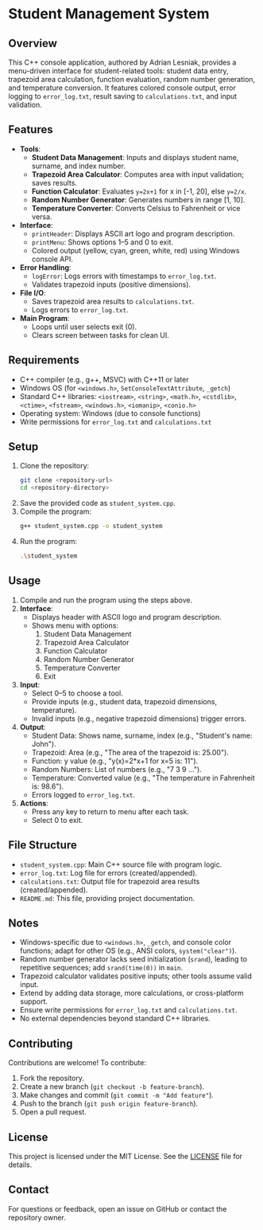 # Student Management System

## Overview
This C++ console application, authored by Adrian Lesniak, provides a menu-driven interface for student-related tools: student data entry, trapezoid area calculation, function evaluation, random number generation, and temperature conversion. It features colored console output, error logging to `error_log.txt`, result saving to `calculations.txt`, and input validation.

## Features
- **Tools**:
  - **Student Data Management**: Inputs and displays student name, surname, and index number.
  - **Trapezoid Area Calculator**: Computes area with input validation; saves results.
  - **Function Calculator**: Evaluates `y=2x+1` for x in [-1, 20], else `y=2/x`.
  - **Random Number Generator**: Generates numbers in range [1, 10].
  - **Temperature Converter**: Converts Celsius to Fahrenheit or vice versa.
- **Interface**:
  - `printHeader`: Displays ASCII art logo and program description.
  - `printMenu`: Shows options 1–5 and 0 to exit.
  - Colored output (yellow, cyan, green, white, red) using Windows console API.
- **Error Handling**:
  - `logError`: Logs errors with timestamps to `error_log.txt`.
  - Validates trapezoid inputs (positive dimensions).
- **File I/O**:
  - Saves trapezoid area results to `calculations.txt`.
  - Logs errors to `error_log.txt`.
- **Main Program**:
  - Loops until user selects exit (0).
  - Clears screen between tasks for clean UI.

## Requirements
- C++ compiler (e.g., g++, MSVC) with C++11 or later
- Windows OS (for `<windows.h>`, `SetConsoleTextAttribute`, `_getch`)
- Standard C++ libraries: `<iostream>`, `<string>`, `<math.h>`, `<cstdlib>`, `<ctime>`, `<fstream>`, `<windows.h>`, `<iomanip>`, `<conio.h>`
- Operating system: Windows (due to console functions)
- Write permissions for `error_log.txt` and `calculations.txt`

## Setup
1. Clone the repository:
   ```bash
   git clone <repository-url>
   cd <repository-directory>
   ```
2. Save the provided code as `student_system.cpp`.
3. Compile the program:
   ```bash
   g++ student_system.cpp -o student_system
   ```
4. Run the program:
   ```bash
   .\student_system
   ```

## Usage
1. Compile and run the program using the steps above.
2. **Interface**:
   - Displays header with ASCII logo and program description.
   - Shows menu with options:
     1. Student Data Management
     2. Trapezoid Area Calculator
     3. Function Calculator
     4. Random Number Generator
     5. Temperature Converter
     0. Exit
3. **Input**:
   - Select 0–5 to choose a tool.
   - Provide inputs (e.g., student data, trapezoid dimensions, temperature).
   - Invalid inputs (e.g., negative trapezoid dimensions) trigger errors.
4. **Output**:
   - Student Data: Shows name, surname, index (e.g., "Student's name: John").
   - Trapezoid: Area (e.g., "The area of the trapezoid is: 25.00").
   - Function: y value (e.g., "y(x)=2*x+1 for x=5 is: 11").
   - Random Numbers: List of numbers (e.g., "7 3 9 ...").
   - Temperature: Converted value (e.g., "The temperature in Fahrenheit is: 98.6").
   - Errors logged to `error_log.txt`.
5. **Actions**:
   - Press any key to return to menu after each task.
   - Select 0 to exit.

## File Structure
- `student_system.cpp`: Main C++ source file with program logic.
- `error_log.txt`: Log file for errors (created/appended).
- `calculations.txt`: Output file for trapezoid area results (created/appended).
- `README.md`: This file, providing project documentation.

## Notes
- Windows-specific due to `<windows.h>`, `_getch`, and console color functions; adapt for other OS (e.g., ANSI colors, `system("clear")`).
- Random number generator lacks seed initialization (`srand`), leading to repetitive sequences; add `srand(time(0))` in `main`.
- Trapezoid calculator validates positive inputs; other tools assume valid input.
- Extend by adding data storage, more calculations, or cross-platform support.
- Ensure write permissions for `error_log.txt` and `calculations.txt`.
- No external dependencies beyond standard C++ libraries.

## Contributing
Contributions are welcome! To contribute:
1. Fork the repository.
2. Create a new branch (`git checkout -b feature-branch`).
3. Make changes and commit (`git commit -m "Add feature"`).
4. Push to the branch (`git push origin feature-branch`).
5. Open a pull request.

## License
This project is licensed under the MIT License. See the [LICENSE](LICENSE) file for details.

## Contact
For questions or feedback, open an issue on GitHub or contact the repository owner.